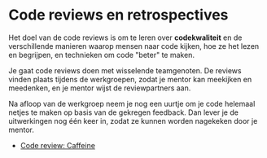 # Code reviews en retrospectives

Het doel van de code reviews is om te leren over **codekwaliteit** en de verschillende manieren waarop mensen naar code kijken, hoe ze het lezen en begrijpen, en technieken om code "beter" te maken.

Je gaat code reviews doen met wisselende teamgenoten. De reviews vinden plaats tijdens de werkgroepen, zodat je mentor kan meekijken en meedenken, en je mentor wijst de reviewpartners aan.

Na afloop van de werkgroep neem je nog een uurtje om je code helemaal netjes te maken op basis van de gekregen feedback. Dan lever je de uitwerkingen nog één keer in, zodat ze kunnen worden nagekeken door je mentor.

- [Code review: Caffeine](/reviews/m2)
<!-- - [Code review: Cypher](/reviews/m3)
- [Code review: Calendar](/reviews/m4)
- [Code review: Sort](/reviews/m5)
- [Code review: Filter](/reviews/m6)
- [Code review: Speller](/reviews/m7) -->
